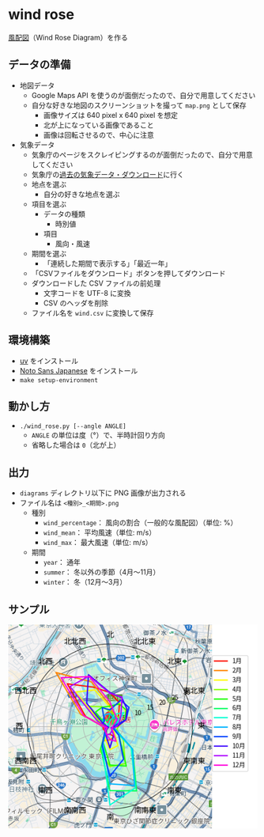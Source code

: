 # wind rose

[風配図](https://ja.wikipedia.org/wiki/%E9%A2%A8%E9%85%8D%E5%9B%B3)（Wind Rose Diagram）を作る

## データの準備

* 地図データ
    * Google Maps API を使うのが面倒だったので、自分で用意してください
    * 自分な好きな地図のスクリーンショットを撮って `map.png` として保存
        * 画像サイズは 640 pixel x 640 pixel を想定
        * 北が上になっている画像であること
        * 画像は回転させるので、中心に注意
* 気象データ
    * 気象庁のページをスクレイピングするのが面倒だったので、自分で用意してください
    * 気象庁の[過去の気象データ・ダウンロード](https://www.data.jma.go.jp/risk/obsdl/)に行く
    * 地点を選ぶ
        * 自分の好きな地点を選ぶ
    * 項目を選ぶ
        * データの種類
            * 時別値
        * 項目
            * 風向・風速
    * 期間を選ぶ
        * 「連続した期間で表示する」「最近一年」
    * 「CSVファイルをダウンロード」ボタンを押してダウンロード
    * ダウンロードした CSV ファイルの前処理
        * 文字コードを UTF-8 に変換
        * CSV のヘッダを削除
    * ファイル名を `wind.csv` に変換して保存

## 環境構築

* [uv](https://docs.astral.sh/uv/) をインストール
* [Noto Sans Japanese](https://fonts.google.com/noto/specimen/Noto+Sans+JP) をインストール
* `make setup-environment`

## 動かし方

* `./wind_rose.py [--angle ANGLE]`
    * `ANGLE` の単位は度（°）で、半時計回り方向
    * 省略した場合は `0`（北が上）

## 出力

* `diagrams` ディレクトリ以下に PNG 画像が出力される
* ファイル名は `<種別>_<期間>.png`
    * 種別
        * `wind_percentage`： 風向の割合（一般的な風配図）（単位: %）
        * `wind_mean`： 平均風速（単位: m/s）
        * `wind_max`： 最大風速（単位: m/s）
    * 期間
        * `year`： 通年
        * `summer`： 冬以外の季節（4月〜11月）
        * `winter`： 冬（12月〜3月）

## サンプル

![wind_percentage_year](samples/wind_percentage_year.png)
